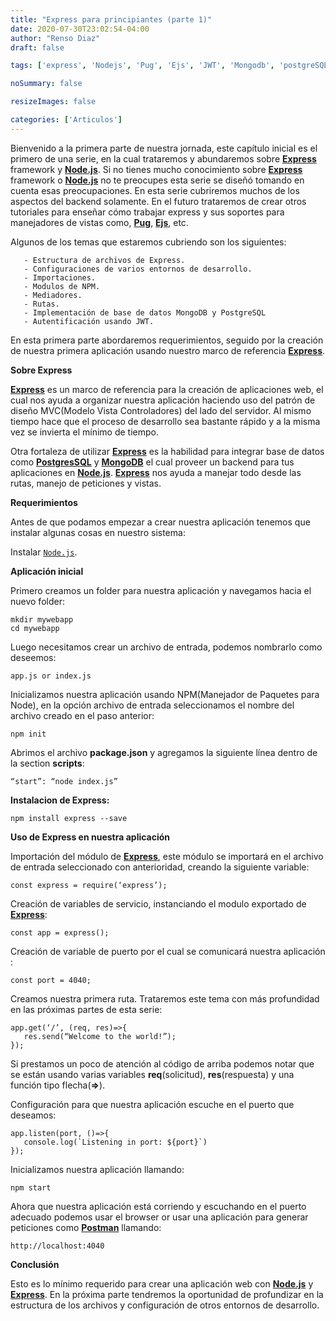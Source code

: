 ```yaml
---
title: "Express para principiantes (parte 1)"
date: 2020-07-30T23:02:54-04:00
author: "Renso Diaz"
draft: false

tags: ['express', 'Nodejs', 'Pug', 'Ejs', 'JWT', 'Mongodb', 'postgreSQL']

noSummary: false

resizeImages: false

categories: ['Articulos']
---
```



Bienvenido a la primera parte de nuestra jornada, este capítulo inicial es el primero de una serie, en la cual trataremos y abundaremos sobre [**Express**](https://expressjs.com/) framework y [**Node.js**](https://nodejs.org/en/).
Si no tienes mucho conocimiento sobre [**Express**](https://expressjs.com/) framework o [**Node.js**](https://nodejs.org/en/) no te preocupes esta serie se diseñó tomando en cuenta esas preocupaciones. En esta serie cubriremos muchos de los aspectos del backend solamente. En el futuro trataremos de crear otros tutoriales para enseñar cómo trabajar express y sus soportes para manejadores de vistas como, [**Pug**](https://pugjs.org/api/getting-started.html), [**Ejs**](https://ejs.co/), etc.

Algunos de los temas que estaremos cubriendo son los siguientes:
```
   - Estructura de archivos de Express.
   - Configuraciones de varios entornos de desarrollo.
   - Importaciones.
   - Modulos de NPM.
   - Mediadores.
   - Rutas.
   - Implementación de base de datos MongoDB y PostgreSQL
   - Autentificación usando JWT.
```

En esta primera parte abordaremos requerimientos, seguido por la creación de nuestra primera aplicación usando nuestro marco de referencia [**Express**](https://expressjs.com/).

**Sobre Express**

 [**Express**](https://expressjs.com/) es un marco de referencia para la creación de aplicaciones web, el cual nos ayuda a organizar nuestra aplicación haciendo uso del patrón de diseño MVC(Modelo Vista Controladores) del lado del servidor. Al mismo tiempo hace que el proceso de desarrollo sea bastante rápido y a la misma vez se invierta el mínimo de tiempo.

Otra fortaleza de utilizar  [**Express**](https://expressjs.com/) es la habilidad para integrar base de datos como [**PostgresSQL**](https://www.postgresql.org/) y [**MongoDB**](https://www.mongodb.com/) el cual proveer un backend para tus aplicaciones en [**Node.js**](https://nodejs.org/en/). [**Express**](https://expressjs.com/) nos ayuda a manejar todo desde las rutas, manejo de peticiones y vistas.


**Requerimientos**

Antes de que podamos empezar a crear nuestra aplicación tenemos que instalar algunas cosas en nuestro sistema:

Instalar [`Node.js`](https://nodejs.org/en/).


**Aplicación inicial**

Primero creamos un folder para nuestra aplicación y navegamos hacia el nuevo folder:
```
mkdir mywebapp
cd mywebapp
```
Luego necesitamos crear un archivo de entrada, podemos nombrarlo como deseemos:
```
app.js or index.js
```
Inicializamos nuestra aplicación usando NPM(Manejador de Paquetes para Node), en la opción archivo de entrada seleccionamos el nombre del archivo creado en el paso anterior:
```
npm init
```

Abrimos el archivo **package.json** y agregamos la siguiente línea dentro de la section **scripts**:
```
“start”: “node index.js”
```

**Instalacion de Express:**
```
npm install express --save
```

**Uso de Express en nuestra aplicación**

Importación del módulo de [**Express**](https://expressjs.com/), este módulo se importará en el archivo de entrada seleccionado con anterioridad, creando la siguiente variable:
```
const express = require(‘express’);
```
Creación de variables de servicio, instanciando el modulo exportado de  [**Express**](https://expressjs.com/):
```
const app = express();
```
Creación de variable de puerto por el cual se comunicará nuestra aplicación :
```
const port = 4040;
```
Creamos nuestra primera ruta. Trataremos este tema con más profundidad en las próximas partes de esta serie:
```
app.get(‘/’, (req, res)=>{
   res.send(“Welcome to the world!”);
});
```
Si prestamos un poco de atención al código de arriba podemos notar que se están usando varias variables **req**(solicitud), **res**(respuesta) y una función tipo flecha(**=>**).

Configuración para que nuestra aplicación escuche en el puerto que deseamos:
```
app.listen(port, ()=>{
   console.log(`Listening in port: ${port}`)
});
```

Inicializamos nuestra aplicación llamando:
```
npm start
```

Ahora que nuestra aplicación está corriendo y escuchando en el puerto adecuado podemos usar el browser or usar una aplicación para generar peticiones como [**Postman**](https://www.postman.com/) llamando:

```
http://localhost:4040
```

**Conclusión**

Esto es lo mínimo requerido para crear una aplicación web con [**Node.js**](https://nodejs.org/en/) y [**Express**](https://expressjs.com/). En la próxima parte tendremos la oportunidad de profundizar en la estructura de los archivos y configuración de otros entornos de desarrollo.


